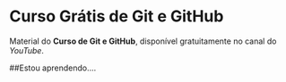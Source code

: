 # Curso Grátis de Git e GitHub
Material do **Curso de Git e GitHub**, disponível gratuitamente no canal do *YouTube*.


##Estou aprendendo....
